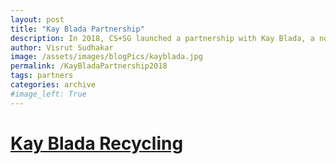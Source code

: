 ```yaml
---
layout: post
title: "Kay Blada Partnership"
description: In 2018, CS+SG launched a partnership with Kay Blada, a non-profit dedicated to reducing plastic waste in Haiti. 
author: Visrut Sudhakar
image: /assets/images/blogPics/kayblada.jpg
permalink: /KayBladaPartnership2018
tags: partners
categories: archive
#image_left: True
---
```


# [Kay Blada Recycling](https://www.kayblada.com/)